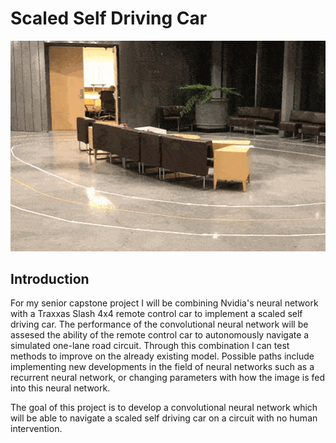 # Scaled Self Driving Car

![Alt Text](https://raw.githubusercontent.com/jzisheng/Scaled-Self-Driving-Car/master/car_driving.gif)

## Introduction
For my senior capstone project I will be combining Nvidia's neural network with a Traxxas Slash 4x4 remote control car to implement a scaled self driving car. The performance of the convolutional neural network will be assesed the ability of the remote control car to autonomously navigate a simulated one-lane road circuit. Through this combination I can test methods to improve on the already existing model. Possible paths include implementing new developments in the field of neural networks such as a recurrent neural network, or changing parameters with how the image is fed into this neural network.

The goal of this project is to develop a convolutional neural network which will be able to navigate a scaled self driving car on a circuit with no human intervention.
